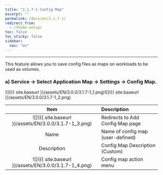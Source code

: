 ```yaml
---
title: "3.1.7-1 Config Map"
excerpt: ""
permalink: /docs/en/3.1.7.1/
redirect_from:
  - /theme-setup/
toc: false
toc_sticky: false
sidebar:
  nav: "en"
---
```



---

This feature allows you to save config files as maps on workloads to be used as volumes.

### a\) Service → Select Application Map → Settings → Config Map.
![]({{ site.baseurl }}/assets/EN/3.0.0/3.1.7-1_1.png)![]({{ site.baseurl }}/assets/EN/3.0.0/3.1.7-1_2.png)

| **Item** | **Description** |
| :---: | :--- |
| ![]({{ site.baseurl }}/assets/EN/3.0.0/3.1.7-1_3.png) | Redirects to Add Config Map page |
| Name | Name of config map \(user-defined\) |
| Description | Config Map Description (Custom) |
| ![]({{ site.baseurl }}/assets/EN/3.0.0/3.1.7-1_4.png) | Config map action menu |
